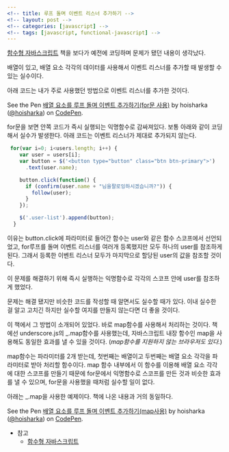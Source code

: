 ```yaml
---
<!-- title: 루프 돌며 이벤트 리스너 추가하기 -->
<!-- layout: post -->
<!-- categories: [javascript] -->
<!-- tags: [javascript, functional-javascript] -->
---
```


[함수형 자바스크립트](http://www.insightbook.co.kr/book/programming-insight/%ED%95%A8%EC%88%98%ED%98%95-%EC%9E%90%EB%B0%94%EC%8A%A4%ED%81%AC%EB%A6%BD%ED%8A%B8-%ED%94%84%EB%A1%9C%EA%B7%B8%EB%9E%98%EB%B0%8D) 책을 보다가 예전에 코딩하며 문제가 됐던 내용이 생각났다.

배열이 있고, 배열 요소 각각의 데이터를 사용해서 이벤트 리스너를 추가할 때 발생할 수 있는 실수이다.

아래 코드는 내가 주로 사용했던 방법으로 이벤트 리스너를 추가한 것이다.
<p data-height="265" data-theme-id="0" data-slug-hash="wyoNaJ" data-default-tab="js,result" data-user="hoisharka" data-embed-version="2" data-pen-title="배열 요소를 루프 돌며 이벤트 추가하기(for문 사용)" class="codepen">See the Pen <a href="https://codepen.io/hoisharka/pen/wyoNaJ/">배열 요소를 루프 돌며 이벤트 추가하기(for문 사용)</a> by hoisharka (<a href="https://codepen.io/hoisharka">@hoisharka</a>) on <a href="https://codepen.io">CodePen</a>.</p>
<script async src="https://production-assets.codepen.io/assets/embed/ei.js"></script>

for문을 보면 안쪽 코드가 즉시 실행되는 익명함수로 감싸져있다. 보통 아래와 같이 코딩해서 실수가 발생한다. 아래 코드는 이벤트 리스너가 제대로 추가되지 않는다.

``` javascript
 for(var i=0; i<users.length; i++) {
    var user = users[i];
    var button = $('<button type="button" class="btn btn-primary">')
      .text(user.name);

    button.click(function() {
      if (confirm(user.name + "님을팔로잉하시겠습니까?")) {
        follow(user);
      }
    });

    $('.user-list').append(button);
  }
 ```

이유는 button.click에 파라미터로 들어간 함수는 user와 같은 함수 스코프에서 선언되었고, for루프를 돌며 이벤트 리스너를 여러개 등록했지만 모두 하나의 user를 참조하게 된다. 그래서 등록한 이벤트 리스너 모두가 마지막으로 할당된 user의 값을 참조할 것이다.

이 문제를 해결하기 위해 즉시 실행하는 익명함수로 각각의 스코프 안에 user를 참조하게 했었다.

문제는 해결 됐지만 비슷한 코드를 작성할 때 알면서도 실수할 때가 있다. 이내 실수한 걸 알고 고치긴 하지만 실수할 여지를 만들지 않는다면 더 좋을 것이다.

이 책에서 그 방법이 소개되어 있었다. 바로 map함수를 사용해서 처리하는 것이다. 책에선 underscore.js의 _.map함수를 사용했는데, 자바스크립트 내장 함수인 map을 사용해도 동일한 효과를 낼 수 있을 것이다. (*map함수를 지원하지 않는 브라우저도 있다.*)

map함수는 파라미터를 2개 받는데, 첫번째는 배열이고 두번째는 배열 요소 각각을 파라미터로 받아 처리할 함수이다. map 함수 내부에서 이 함수를 이용해 배열 요소 각각에 대한 스코프를 만들기 때문에 for문에서 익명함수로 스코프를 만든 것과 비슷한 효과를 낼 수 있으며, for문을 사용했을 때처럼 실수할 일이 없다.

아래는 _.map을 사용한 예제이다. 책에 나온 내용과 거의 동일하다.

<p data-height="265" data-theme-id="0" data-slug-hash="eVBbeG" data-default-tab="js,result" data-user="hoisharka" data-embed-version="2" data-pen-title="배열 요소를 루프 돌며 이벤트 추가하기(map사용)" class="codepen">See the Pen <a href="https://codepen.io/hoisharka/pen/eVBbeG/">배열 요소를 루프 돌며 이벤트 추가하기(map사용)</a> by hoisharka (<a href="https://codepen.io/hoisharka">@hoisharka</a>) on <a href="https://codepen.io">CodePen</a>.</p>
<script async src="https://production-assets.codepen.io/assets/embed/ei.js"></script>

* 참고
  - [함수형 자바스크립트](http://www.insightbook.co.kr/book/programming-insight/%ED%95%A8%EC%88%98%ED%98%95-%EC%9E%90%EB%B0%94%EC%8A%A4%ED%81%AC%EB%A6%BD%ED%8A%B8-%ED%94%84%EB%A1%9C%EA%B7%B8%EB%9E%98%EB%B0%8D)
